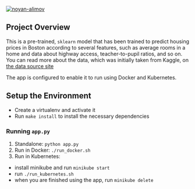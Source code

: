 [![noyan-alimov](https://circleci.com/gh/noyan-alimov/docker-kubernetes-project.svg?style=svg)](https://app.circleci.com/pipelines/github/noyan-alimov/docker-kubernetes-project)

## Project Overview

This is a pre-trained, `sklearn` model that has been trained to predict housing prices in Boston according to several features, such as average rooms in a home and data about highway access, teacher-to-pupil ratios, and so on. You can read more about the data, which was initially taken from Kaggle, on [the data source site](https://www.kaggle.com/c/boston-housing)

The app is configured to enable it to run using Docker and Kubernetes.

## Setup the Environment

* Create a virtualenv and activate it
* Run `make install` to install the necessary dependencies

### Running `app.py`

1. Standalone:  `python app.py`
2. Run in Docker:  `./run_docker.sh`
3. Run in Kubernetes:  
- install minikube and run `minikube start`  
- run `./run_kubernetes.sh`
- when you are finished using the app, run `minikube delete`
